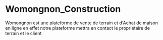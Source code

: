 # Womongnon_Construction
Womongnon est une plateforme de vente de terrain et d'Achat de maison en ligne en effet notre plateforme mettra en contact le propriétaire de terrain et le client
